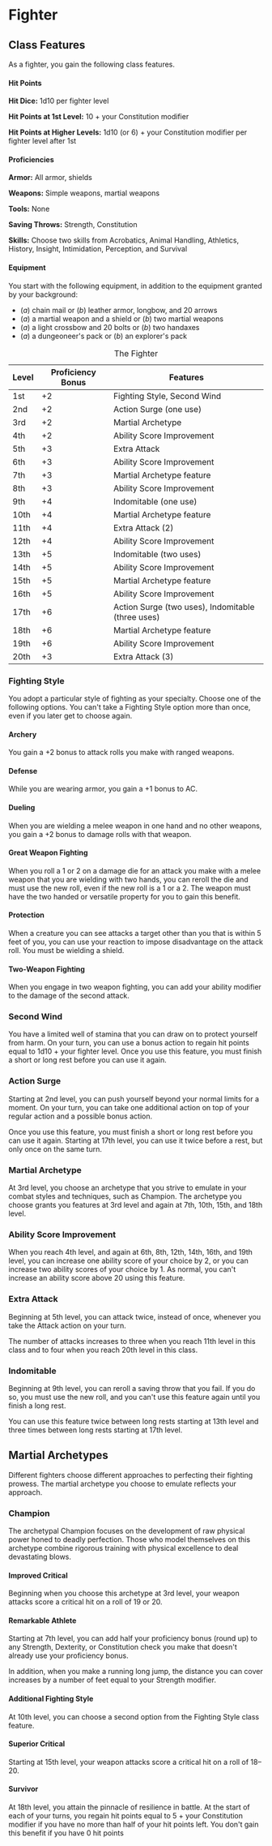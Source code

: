 # Fighter

## Class Features

As a fighter, you gain the following class features.

#### Hit Points

**Hit Dice:** 1d10 per fighter level

**Hit Points at 1st Level:** 10 + your Constitution modifier

**Hit Points at Higher Levels:** 1d10 (or 6) + your Constitution modifier per fighter level after 1st

#### Proficiencies

**Armor:** All armor, shields

**Weapons:** Simple weapons, martial weapons

**Tools:** None

**Saving Throws:** Strength, Constitution

**Skills:** Choose two skills from Acrobatics, Animal Handling, Athletics, History, Insight, Intimidation, Perception, and Survival

#### Equipment

You start with the following equipment, in addition to the equipment granted by your background:

* (*a*) chain mail or (*b*) leather armor, longbow, and 20 arrows
* (*a*) a martial weapon and a shield or (*b*) two martial weapons
* (*a*) a light crossbow and 20 bolts or (*b*) two handaxes
* (*a*) a dungeoneer's pack or (*b*) an explorer's pack

<table>
<caption id="the-fighter">The Fighter</caption>
<colgroup>
<col style="text-align:center;"/>
<col style="text-align:center;"/>
<col style="text-align:left;"/>
</colgroup>

<thead>
<tr>
	<th>Level</th>
	<th>Proficiency Bonus</th>
	<th>Features</th>
</tr>
</thead>

<tbody>
<tr>
	<td>1st</td>
	<td>+2</td>
	<td>Fighting Style, Second Wind</td>
</tr>
<tr>
	<td>2nd</td>
	<td>+2</td>
	<td>Action Surge (one use)</td>
</tr>
<tr>
	<td>3rd</td>
	<td>+2</td>
	<td>Martial Archetype</td>
</tr>
<tr>
	<td>4th</td>
	<td>+2</td>
	<td>Ability Score Improvement</td>
</tr>
<tr>
	<td>5th</td>
	<td>+3</td>
	<td>Extra Attack</td>
</tr>
<tr>
	<td>6th</td>
	<td>+3</td>
	<td>Ability Score Improvement</td>
</tr>
<tr>
	<td>7th</td>
	<td>+3</td>
	<td>Martial Archetype feature</td>
</tr>
<tr>
	<td>8th</td>
	<td>+3</td>
	<td>Ability Score Improvement</td>
</tr>
<tr>
	<td>9th</td>
	<td>+4</td>
	<td>Indomitable (one use)</td>
</tr>
<tr>
	<td>10th</td>
	<td>+4</td>
	<td>Martial Archetype feature</td>
</tr>
<tr>
	<td>11th</td>
	<td>+4</td>
	<td>Extra Attack (2)</td>
</tr>
<tr>
	<td>12th</td>
	<td>+4</td>
	<td>Ability Score Improvement</td>
</tr>
<tr>
	<td>13th</td>
	<td>+5</td>
	<td>Indomitable (two uses)</td>
</tr>
<tr>
	<td>14th</td>
	<td>+5</td>
	<td>Ability Score Improvement</td>
</tr>
<tr>
	<td>15th</td>
	<td>+5</td>
	<td>Martial Archetype feature</td>
</tr>
<tr>
	<td>16th</td>
	<td>+5</td>
	<td>Ability Score Improvement</td>
</tr>
<tr>
	<td>17th</td>
	<td>+6</td>
	<td>Action Surge (two uses), Indomitable (three uses)</td>
</tr>
<tr>
	<td>18th</td>
	<td>+6</td>
	<td>Martial Archetype feature</td>
</tr>
<tr>
	<td>19th</td>
	<td>+6</td>
	<td>Ability Score Improvement</td>
</tr>
<tr>
	<td>20th</td>
	<td>+3</td>
	<td>Extra Attack (3)</td>
</tr>
</tbody>
</table>

### Fighting Style

You adopt a particular style of fighting as your specialty. Choose one of the following options. You can't take a Fighting Style option more than once, even if you later get to choose again.

#### Archery

You gain a +2 bonus to attack rolls you make with ranged weapons.

#### Defense

While you are wearing armor, you gain a +1 bonus to AC.

#### Dueling

When you are wielding a melee weapon in one hand and no other weapons, you gain a +2 bonus to damage rolls with that weapon.

#### Great Weapon Fighting

When you roll a 1 or 2 on a damage die for an attack you make with a melee weapon that you are wielding with two hands, you can reroll the die and must use the new roll, even if the new roll is a 1 or a 2. The weapon must have the two handed or versatile property for you to gain this benefit.

#### Protection

When a creature you can see attacks a target other than you that is within 5 feet of you, you can use your reaction to impose disadvantage on the attack roll. You must be wielding a shield.

#### Two-Weapon Fighting

When you engage in two weapon fighting, you can add your ability modifier to the damage of the second attack.

### Second Wind

You have a limited well of stamina that you can draw on to protect yourself from harm. On your turn, you can use a bonus action to regain hit points equal to 1d10 + your fighter level. Once you use this feature, you must finish a short or long rest before you can use it again.

### Action Surge

Starting at 2nd level, you can push yourself beyond your normal limits for a moment. On your turn, you can take one additional action on top of your regular action and a possible bonus action.

Once you use this feature, you must finish a short or long rest before you can use it again. Starting at 17th level, you can use it twice before a rest, but only once on the same turn.

### Martial Archetype

At 3rd level, you choose an archetype that you strive to emulate in your combat styles and techniques, such as Champion. The archetype you choose grants you features at 3rd level and again at 7th, 10th, 15th, and 18th level.

### Ability Score Improvement

When you reach 4th level, and again at 6th, 8th, 12th, 14th, 16th, and 19th level, you can increase one ability score of your choice by 2, or you can increase two ability scores of your choice by 1. As normal, you can't increase an ability score above 20 using this feature.

### Extra Attack

Beginning at 5th level, you can attack twice, instead of once, whenever you take the Attack action on your turn.

The number of attacks increases to three when you reach 11th level in this class and to four when you reach 20th level in this class.

### Indomitable

Beginning at 9th level, you can reroll a saving throw that you fail. If you do so, you must use the new roll, and you can't use this feature again until you finish a long rest.

You can use this feature twice between long rests starting at 13th level and three times between long rests starting at 17th level.

## Martial Archetypes

Different fighters choose different approaches to perfecting their fighting prowess. The martial archetype you choose to emulate reflects your approach.

### Champion

The archetypal Champion focuses on the development of raw physical power honed to deadly perfection. Those who model themselves on this archetype combine rigorous training with physical excellence to deal devastating blows.

#### Improved Critical

Beginning when you choose this archetype at 3rd level, your weapon attacks score a critical hit on a roll of 19 or 20.

#### Remarkable Athlete

Starting at 7th level, you can add half your proficiency bonus (round up) to any Strength, Dexterity, or Constitution check you make that doesn't already use your proficiency bonus.

In addition, when you make a running long jump, the distance you can cover increases by a number of feet equal to your Strength modifier.

#### Additional Fighting Style

At 10th level, you can choose a second option from the Fighting Style class feature.

#### Superior Critical

Starting at 15th level, your weapon attacks score a critical hit on a roll of 18–20.

#### Survivor

At 18th level, you attain the pinnacle of resilience in battle. At the start of each of your turns, you regain hit points equal to 5 + your Constitution modifier if you have no more than half of your hit points left. You don't gain this benefit if you have 0 hit points

